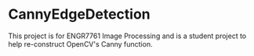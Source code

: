# CannyEdgeDetection
This project is for ENGR7761 Image Processing and is a student project to help re-construct OpenCV's Canny function.
